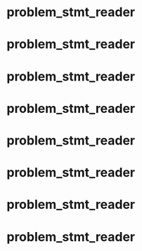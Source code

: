 # problem_stmt_reader
# problem_stmt_reader
# problem_stmt_reader
# problem_stmt_reader
# problem_stmt_reader
# problem_stmt_reader
# problem_stmt_reader
# problem_stmt_reader
